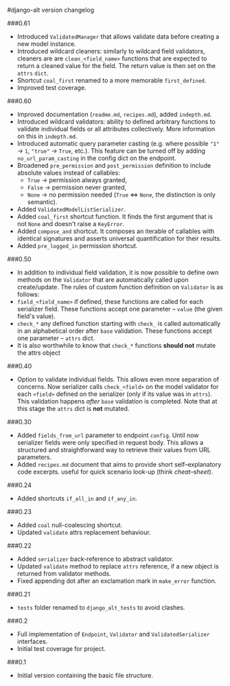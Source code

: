 #django-alt version changelog

###0.61
 - Introduced `ValidatedManager` that allows validate data before 
 creating a new model instance.
 - Introduced wildcard cleaners: similarly to wildcard field validators, cleaners are
 are `clean_<field_name>` functions that are expected to return a cleaned value
 for the field. The return value is then set on the `attrs` `dict`.
 - Shortcut `coal_first` renamed to a more memorable `first_defined`.
 - Improved test coverage.

###0.60
 - Improved documentation (`readme.md`, `recipes.md`), added `indepth.md`.
 - Introduced wildcard validators: ability to defined arbitrary functions
 to validate individual fields or all attributes collectively. More information
 on this in `indepth.md`.
 - Introduced automatic query parameter casting (e.g. where possible `"1"` -> `1`, 
 `"true"` -> `True`, etc.). This feature can be turned off by adding
 `no_url_param_casting` in the config dict on the endpoint.
 - Broadened `pre_permission` and `post_permission` definition to include
 absolute values instead of callables:
    - `True`  -> permission always granted,
    - `False` -> permission never granted,
    - `None`  -> no permission needed (`True` <=> `None`, the distinction is only semantic).
 - Added `ValidatedModelListSerializer`.
 - Added `coal_first` shortcut function. It finds the first argument 
 that is not `None` and doesn't raise a `KeyError`.
 - Added `compose_and` shortcut. It composes an iterable of callables 
 with identical signatures and asserts universal quantification for their results.
 - Added `pre_logged_in` permission shortcut.

###0.50
 - In addition to individual field validation, it is now possible to define
 own methods on the `Validator` that are automatically called upon create/update.
 The rules of custom function definition on `Validator` is as follows:
  - `field_<field_name>` if defined, these functions are called for each serializer field. 
  These functions accept one parameter &ndash; `value` (the given field's value).
  - `check_*` any defined function starting with `check_` is called automatically in an
     alphabetical order after `base` validation. These functions accept one
     parameter &ndash; `attrs` dict.
  - It is also worthwhile to know that `check_*` functions **should not** mutate the
   attrs object

###0.40
 - Option to validate individual fields. This allows even more separation
 of concerns. Now serializer calls `check_<field>` on the model validator for each
 `<field>` defined on the serializer (only if its value was in `attrs`).
 This validation happens *after* `base` validation is completed. Note that at this stage
 the `attrs` dict is **not** mutated.

###0.30
 - Added `fields_from_url` parameter to endpoint `config`. Until now  
 serializer fields were only specified in request body. This allows a structured and
  straightforward way to retrieve their values from URL parameters.
 - Added `recipes.md` document that aims to provide short self&ndash;explanatory 
 code excerpts.
 useful for quick scenario look-up (think *cheat&ndash;sheet*).

###0.24
 - Added shortcuts `if_all_in` and `if_any_in`.

###0.23
 - Added `coal` null-coalescing shortcut.
 - Updated `validate` attrs replacement behaviour.
 
###0.22
 - Added `serializer` back-reference to abstract validator.
 - Updated `validate` method to replace `attrs` reference, if a new object is returned from validator methods.
 - Fixed appending dot after an exclamation mark in `make_error` function.
 
###0.21
- `tests` folder renamed to `django_alt_tests` to avoid clashes. 

###0.2
- Full implementation of `Endpoint`, `Validator` and `ValidatedSerializer` interfaces.
- Initial test coverage for project.

###0.1
 - Initial version containing the basic file structure.
